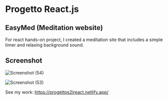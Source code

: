 # Progetto React.js


## EasyMed (Meditation website)


For react hands-on project, I created a meditation site that includes a simple timer and relaxing background sound.

## Screenshot

![Screenshot (54)](https://user-images.githubusercontent.com/85753606/146974876-3a72016d-4063-4565-911e-0380b1944eec.png)



![Screenshot (53)](https://user-images.githubusercontent.com/85753606/146974895-d88e5d74-8c8a-4928-b614-cefcb9b9608b.png)




See my work: https://progettos2ireact.netlify.app/
